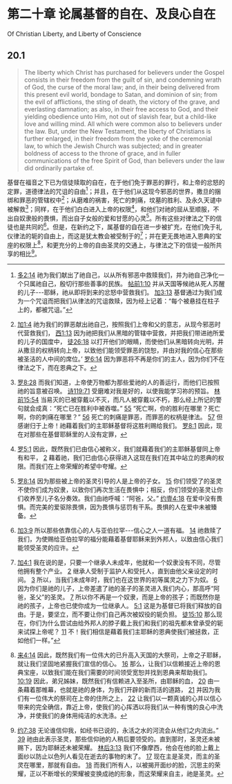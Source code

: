 # 第二十章 论属基督的自在、及良心自在

Of Christian Liberty, and Liberty of Conscience

## 20.1

> The liberty which Christ has purchased for believers under the Gospel consists in their freedom from the guilt of sin, and condemning wrath of God, the curse of the moral law; and, in their being delivered from this present evil world, bondage to Satan, and dominion of sin; from the evil of afflictions, the sting of death, the victory of the grave, and everlasting damnation; as also, in their free access to God, and their yielding obedience unto Him, not out of slavish fear, but a child-like love and willing mind. All which were common also to believers under the law. But, under the New Testament, the liberty of Christians is further enlarged, in their freedom from the yoke of the ceremonial law, to which the Jewish Church was subjected; and in greater boldness of access to the throne of grace, and in fuller communications of the free Spirit of God, than believers under the law did ordinarily partake of.

基督在福音之下已为信徒赎取的自在，在于他们免于罪恶的罪行，和上帝的忿怒的定罪，道德律法的咒诅的自由[^20-1]；并且，在于他们从这现今邪恶的世界，撒旦的捆绑和罪恶的管辖权中[^20-2]；从磨难的祸害，死亡的刺痛，坟墓的胜利、及永久天谴中被解救[^20-3]；同样，在于他们白白进入上帝的权限[^20-4]，和他们对祂的屈从至顺服，不出自奴隶般的畏惧，而出自子女般的爱和甘愿的心灵[^20-5]。所有这些对律法之下的信徒也是共同的[^20-6]。但是，在新约之下，属基督的自在进一步被扩充，在他们免于礼仪律法的轭的自由上，而这是犹太教会被受制于的[^20-7]；并在更无畏地进入恩典的宝座的权限上[^20-8]，和更充分的上帝的自由圣灵的交通上，与律法之下的信徒一般所共享的相比[^20-9]。

[^20-1]: [多2:14](https://biblehub.com/titus/2-14.htm) 祂为我们献出了祂自己，以从所有邪恶中救赎我们，并为祂自己净化一个只属祂自己，殷切行那些善事的民族。 [帖前1:10](https://biblehub.com/1_thessalonians/1-10.htm) 并从天国等候祂从死人苏醒的儿子---耶稣，祂从即将到来的忿怒中营救我们。 [加3:13](https://biblehub.com/galatians/3-13.htm) 基督通过为我们成为一个咒诅而把我们从律法的咒诅救赎，因为经上记着：“每个被悬挂在柱子上的，都被咒诅。”

[^20-2]: [加1:4](https://biblehub.com/galatians/1-4.htm) 祂为我们的罪恶献出祂自己，按照我们上帝和父的意志，从现今邪恶时代营救我们， [西1:13](https://biblehub.com/colossians/1-13.htm) 因为祂把我们从黑暗的管辖中营救，并把我们带进祂所爱的儿子的国度中， [徒26:18](https://biblehub.com/acts/26-18.htm) 以打开他们的眼睛，而使他们从黑暗转向光明，并从撒旦的权柄转向上帝，以致他们能领受罪恶的饶恕，并由对我的信心在那些被圣洁的人中间的席位。’ [罗6:14](https://biblehub.com/romans/6-14.htm) 因为罪恶将不再是你们的主人，因为你们不在律法之下，而在恩典之下。

[^20-3]: [罗8:28](https://biblehub.com/romans/8-28.htm) 而我们知道，上帝使万物都为那些爱祂的人的善运行，而他们已按照祂的旨意被召唤。 [诗119:71](https://biblehub.com/psalms/119-71.htm) 受磨难对我是好的，以使我能学习祢的预旨。 [林前15:54](https://biblehub.com/1_corinthians/15-54.htm) 当易灭的已被穿戴以不灭，而凡人被穿戴以不朽，那么经上所记的警句就会成真：“死亡已在胜利中被吞噬。” [55](https://biblehub.com/1_corinthians/15-55.htm) “死亡啊，你的胜利在哪里？死亡啊，你的刺痛在哪里？” [56](https://biblehub.com/1_corinthians/15-56.htm) 死亡的刺痛是罪恶，而罪恶的权柄是律法。 [57](https://biblehub.com/1_corinthians/15-57.htm) 但感谢归于上帝！祂藉着我们的主耶稣基督将这胜利赐给我们。 [罗8:1](https://biblehub.com/romans/8-1.htm) 因此，现在对那些在基督耶稣里的人没有定罪，

[^20-4]: [罗5:1](https://biblehub.com/romans/5-1.htm) 因此，既然我们已由信心被称义，我们就藉着我们的主耶稣基督同上帝有和平， [2](https://biblehub.com/romans/5-2.htm) 藉着祂，我们已由信心获得进入这现在我们在其中站立的恩典的权限。而我们在上帝荣耀的希望中夸耀。

[^20-5]: [罗8:14](https://biblehub.com/romans/8-14.htm) 因为那些被上帝的圣灵引导的人是上帝的子女。 [15](https://biblehub.com/romans/8-15.htm) 你们领受了的圣灵不使你们成为奴隶，以致你们再次生活在畏惧中；相反，你们领受的圣灵让你们收养至儿子名分奏效。我们由祂呼喊：“阿爸，父。” [约壹4:18](https://biblehub.com/1_john/4-18.htm) 在爱中没有畏惧。而完美的爱驱除畏惧，因为畏惧与惩罚有干系。畏惧的人在爱中未被臻备。

[^20-6]: [加3:9](https://biblehub.com/galatians/3-9.htm) 所以那些依靠信心的人与亚伯拉罕---信心之人一道有福。 [14](https://biblehub.com/galatians/3-14.htm) 祂救赎了我们，为使赐给亚伯拉罕的福分能藉着基督耶稣来到外邦人，以致由信心我们能领受圣灵的应许。

[^20-7]: [加4:1](https://biblehub.com/galatians/4-1.htm) 我在说的是，只要一个继承人未成年，他就和一个奴隶没有不同，尽管他拥有整个产业。 [2](https://biblehub.com/galatians/4-2.htm) 继承人受制于监护人和受托人，直到由他父亲设定的时间。 [3](https://biblehub.com/galatians/4-3.htm) 所以，当我们未成年时，我们也在这世界的初等属灵之力下为奴。 [6](https://biblehub.com/galatians/4-6.htm) 因为你们是祂的儿子，上帝差遣了祂的圣子的圣灵进入我们内心，那高呼“阿爸，圣父”的圣灵。 [7](https://biblehub.com/galatians/4-7.htm) 所以你不再是一个奴隶，而是上帝的孩子；而既然你是祂的孩子，上帝也已使你成为一位继承人。 [5:1](https://biblehub.com/galatians/5-1.htm) 这是为基督已将我们释放的自由。于是，要坚立，而不要让你们自己再次被奴役的轭负担。 [徒15:10](https://biblehub.com/acts/15-10.htm) 那么现在，你们为什么尝试由给外邦人的脖子戴上我们和我们的祖先都未曾承受的轭来试探上帝呢？ [11](https://biblehub.com/acts/15-11.htm) 不！我们相信是藉着我们主耶稣的恩典使我们被拯救，正如他们一样。”

[^20-8]: [来4:14](https://biblehub.com/hebrews/4-14.htm) 因此，既然我们有一位伟大的已升高入天国的大祭司，上帝之子耶稣，就让我们坚固地紧握我们宣信的信心。 [16](https://biblehub.com/hebrews/4-16.htm) 那么，让我们以信赖接近上帝的恩典宝座，以致我们能在我们需要的时间领受宽恕并找到恩典来帮助我们。 [10:19](https://biblehub.com/hebrews/10-19.htm) 因此，弟兄姊妹，既然我们有信赖进入至圣所，由耶稣的血， [20](https://biblehub.com/hebrews/10-20.htm) 由一条藉着那帷幕，也就是祂的身体，为我们开辟的新而活的道路， [21](https://biblehub.com/hebrews/10-21.htm) 并因为我们有一位伟大的祭司在上帝的住所之上， [22](https://biblehub.com/hebrews/10-22.htm) 让我们以一颗真诚的心并以信心带来的完全确信，靠近上帝，使我们的心挥洒以将我们从一种有愧的良心中洗净，并使我们的身体用纯洁的水洗涤。

[^20-9]: [约7:38](https://biblehub.com/john/7-38.htm) 无论谁信仰我，如经书已说的，永活之水的河流会从他们之内流出。” [39](https://biblehub.com/john/7-39.htm) 祂由此表示圣灵，那些信仰祂的人稍后要领受的。直到那时，圣灵还未被赐下，因为耶稣还未被荣耀。 [林后3:13](https://biblehub.com/2_corinthians/3-13.htm) 我们不像摩西，他会在他的脸上戴上面纱以防止以色列人看见在逝去的事物的末了。 [17](https://biblehub.com/2_corinthians/3-17.htm) 现在主是圣灵，而主的圣灵在哪里，那就有自由。 [18](https://biblehub.com/2_corinthians/3-18.htm) 而我们所有人，以被揭开面纱的脸，沉思主的荣耀，正以不断增长的荣耀被变换成祂的形象，而这荣耀来自主，祂是圣灵。